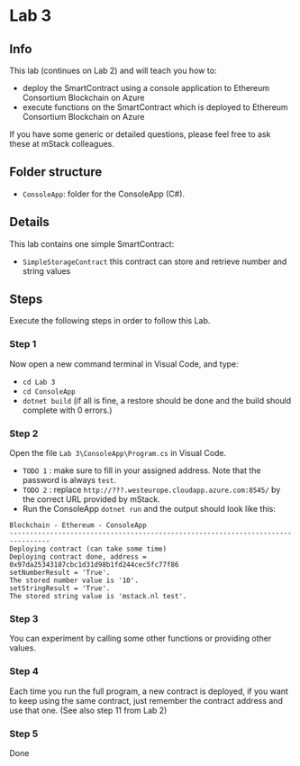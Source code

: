 # Lab 3

## Info

This lab (continues on Lab 2) and will teach you how to:

- deploy the SmartContract using a console application to Ethereum Consortium Blockchain on Azure
- execute functions on the SmartContract which is deployed to Ethereum Consortium Blockchain on Azure

If you have some generic or detailed questions, please feel free to ask these at mStack colleagues.

## Folder structure

- `ConsoleApp`: folder for the ConsoleApp (C#).

## Details

This lab contains one simple SmartContract:

- `SimpleStorageContract` this contract can store and retrieve number and string values

## Steps

Execute the following steps in order to follow this Lab.

### Step 1

Now open a new command terminal in Visual Code, and type:

- `cd Lab 3`
- `cd ConsoleApp`
- `dotnet build` (if all is fine, a restore should be done and the build should complete with 0 errors.)

### Step 2

Open the file `Lab 3\ConsoleApp\Program.cs` in Visual Code.

- `TODO 1` : make sure to fill in your assigned address. Note that the password is always `test`.
- `TODO 2` : replace `http://???.westeurope.cloudapp.azure.com:8545/` by the correct URL provided by mStack.
- Run the ConsoleApp `dotnet run` and the output should look like this:

``` x
Blockchain - Ethereum - ConsoleApp
--------------------------------------------------------------------------------
Deploying contract (can take some time)
Deploying contract done, address = 0x97da25343187cbc1d31d98b1fd244cec5fc77f86
setNumberResult = 'True'.
The stored number value is '10'.
setStringResult = 'True'.
The stored string value is 'mstack.nl test'.
```

### Step 3

You can experiment by calling some other functions or providing other values.

### Step 4

Each time you run the full program, a new contract is deployed, if you want to keep using the same contract, just remember the contract address and use that one. (See also step 11 from Lab 2)

### Step 5

Done